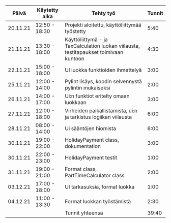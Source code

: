 | Päivä  | Käytetty aika | Tehty työ             					|Tunnit|
|--------|---------------|--------------------------------------------------------------|------|
|20.11.21|12:50 - 18:30	 |Projekti aloitettu, käyttöliittymää työstetty 		|  5:40|
|21.11.21|13:30 - 18:00  |Käyttöliittymä - ja TaxCalculation luokan viilausta, testitapaukset toimivaan kuntoon|4:30|
|22.11.21|15:00 - 18:00  |UI luokka funktioiden ihmettelyä				|3:00|
|25.11.21|12:00 - 14:00  |Pylint lisäys, koodin selvennystä pylintin mukaiseksi		|2:00|
|26.11.21|14:00 - 17:00	 |Ui:n funktiot eritelty omaan luokkaan                         |3:00|
|27.11.21|12:00 - 18:00  |Virheiden paikallistamista, ui:n ja tarkistus logiikan viilausta |6:00|
|28.11.21|08:00 - 14:00  |Ui sääntöjen hiomista                                         |6:00|
|30.11.21|19:00 - 22:00  |HolidayPayment class, dokumentation				|3:00|
|30.11.21|22:00 - 23:00  |HolidayPayment testit						|1:00|
|31.11.21|19:00 - 21:00  |Format class, PartTimeCalculator class                        |2:00|
|03.12.21|17:00 - 18:00  |UI tarkasuksia, format luokka                                 |1:00|
|04.12.21|11:00 - 13:30  |Format luokkan työstämistä                                    |2:30|
|        |               |Tunnit yhteensä 						|39:40|
